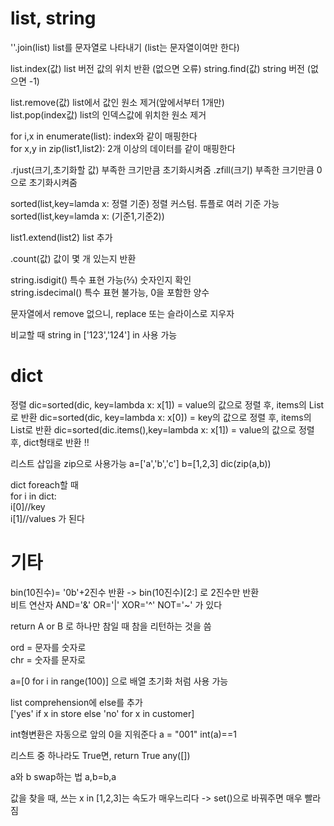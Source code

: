 # list, string

''.join(list) list를 문자열로 나타내기 (list는 문자열이여만 한다)

list.index(값) list 버전 값의 위치 반환 (없으면 오류)
string.find(값) string 버전 (없으면 -1)

list.remove(값) list에서 값인 원소 제거(앞에서부터 1개만)  
list.pop(index값) list의 인덱스값에 위치한 원소 제거

for i,x in enumerate(list): index와 같이 매핑한다  
for x,y in zip(list1,list2): 2개 이상의 데이터를 같이 매핑한다

.rjust(크기,초기화할 값) 부족한 크기만큼 초기화시켜줌
.zfill(크기) 부족한 크기만큼 0으로 초기화시켜줌

sorted(list,key=lamda x: 정렬 기준) 정렬 커스텀. 튜플로 여러 기준 가능  
sorted(list,key=lamda x: (기준1,기준2))

list1.extend(list2) list 추가

.count(값) 값이 몇 개 있는지 반환

string.isdigit() 특수 표현 가능(⅔) 숫자인지 확인  
string.isdecimal() 특수 표현 불가능, 0을 포함한 양수

문자열에서 remove 없으니, replace 또는 슬라이스로 지우자

비교할 때 string in ['123','124'] in 사용 가능

# dict

정렬
dic=sorted(dic, key=lambda x: x[1]) = value의 값으로 정렬 후, items의 List로 반환
dic=sorted(dic, key=lambda x: x[0]) = key의 값으로 정렬 후, items의 List로 반환
dic=sorted(dic.items(),key=lambda x: x[1]) = value의 값으로 정렬 후, dict형태로 반환 !!

리스트 삽입을 zip으로 사용가능
a=['a','b','c']
b=[1,2,3]
dic(zip(a,b))

dict foreach할 때  
for i in dict:  
i[0]//key  
i[1]//values 가 된다

# 기타

bin(10진수)= '0b'+2진수 반환 -> bin(10진수)[2:] 로 2진수만 반환  
비트 연산자 AND='&' OR='|' XOR='^' NOT='~' 가 있다

return A or B 로 하나만 참일 때 참을 리턴하는 것을 씀

ord = 문자를 숫자로  
chr = 숫자를 문자로

a=[0 for i in range(100)] 으로 배열 초기화 처럼 사용 가능

list comprehension에 else를 추가  
['yes' if x in store else 'no' for x in customer]

int형변환은 자동으로 앞의 0을 지워준다
a = "001" int(a)==1

리스트 중 하나라도 True면, return True
any([])

a와 b swap하는 법
a,b=b,a

값을 찾을 때, 쓰는 x in [1,2,3]는 속도가 매우느리다
-> set()으로 바꿔주면 매우 빨라짐
